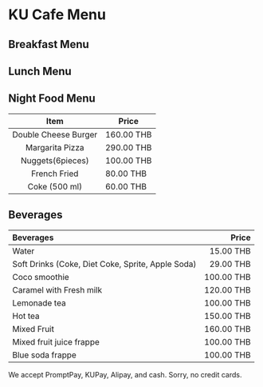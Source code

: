 # KU Cafe Menu

## Breakfast Menu

## Lunch Menu

## Night Food Menu

|         Item        |  Price  |
|:--------------------:|-------|
| Double Cheese Burger | 160.00 THB  |
| Margarita Pizza      | 290.00 THB  |
| Nuggets(6pieces)     | 100.00 THB |
| French Fried         | 80.00  THB  |
| Coke (500 ml)        | 60.00 THB   |

## Beverages

| Beverages                                   | Price |
|:---------------------------------------|------:|
|  Water       |  15.00 THB |
| Soft Drinks (Coke, Diet Coke, Sprite, Apple Soda)                |  29.00 THB |
| Coco smoothie                            |  100.00 THB |
| Caramel with Fresh milk                       | 120.00 THB |
| Lemonade tea                           |  100.00 THB |
| Hot tea                       |  150.00 THB |
| Mixed Fruit                       |  160.00 THB |
| Mixed fruit juice frappe                       |  100.00 THB |
| Blue soda frappe                       |  100.00 THB |


We accept PromptPay, KUPay, Alipay, and cash. Sorry, no credit cards.

